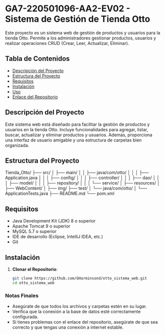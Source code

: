 # GA7-220501096-AA2-EV02 - Sistema de Gestión de Tienda Otto

Este proyecto es un sistema web de gestión de productos y usuarios para la tienda Otto. Permite a los administradores gestionar productos, usuarios y realizar operaciones CRUD (Crear, Leer, Actualizar, Eliminar).

## Tabla de Contenidos

- [Descripción del Proyecto](#descripción-del-proyecto)
- [Estructura del Proyecto](#estructura-del-proyecto)
- [Requisitos](#requisitos)
- [Instalación](#instalación)
- [Uso](#uso)
- [Enlace del Repositorio](#enlace-del-repositorio)

## Descripción del Proyecto

Este sistema web está diseñado para facilitar la gestión de productos y usuarios en la tienda Otto. Incluye funcionalidades para agregar, listar, buscar, actualizar y eliminar productos y usuarios. Además, proporciona una interfaz de usuario amigable y una estructura de carpetas bien organizada.

## Estructura del Proyecto

Tienda_Otto/
├── src/
│   ├── main/
│   │   ├── java/com/otto/
│   │   │   ├── Application.java
│   │   │   ├── config/
│   │   │   ├── controller/
│   │   │   ├── dao/
│   │   │   ├── model/
│   │   │   ├── repository/
│   │   │   └── service/
│   ├── resources/
│   ├── WebContent/
│   ├── img/
├── test/
│   └── java/com/otto/
│       └── ApplicationTests.java
├── README.md
└── pom.xml


## Requisitos

- Java Development Kit (JDK) 8 o superior
- Apache Tomcat 9 o superior
- MySQL 5.7 o superior
- IDE de desarrollo (Eclipse, IntelliJ IDEA, etc.)
- Git

## Instalación

1. **Clonar el Repositorio**:
   ```bash
   git clone https://github.com/GHarminsond/otto_sistema_web.git
   cd otto_sistema_web


### Notas Finales

- Asegúrate de que todos los archivos y carpetas estén en su lugar.
- Verifica que la conexión a la base de datos esté correctamente configurada.
- Si tienes problemas con el enlace del repositorio, asegúrate de que sea correcto y que tengas una conexión a internet estable.